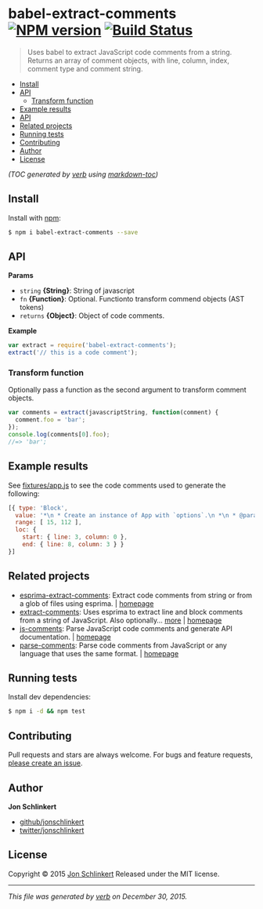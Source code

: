 # babel-extract-comments [![NPM version](https://img.shields.io/npm/v/babel-extract-comments.svg)](https://www.npmjs.com/package/babel-extract-comments) [![Build Status](https://img.shields.io/travis/jonschlinkert/babel-extract-comments.svg)](https://travis-ci.org/jonschlinkert/babel-extract-comments)

> Uses babel to extract JavaScript code comments from a string. Returns an array of comment objects, with line, column, index, comment type and comment string.

- [Install](#install)
- [API](#api)
  * [Transform function](#transform-function)
- [Example results](#example-results)
- [API](#api-1)
- [Related projects](#related-projects)
- [Running tests](#running-tests)
- [Contributing](#contributing)
- [Author](#author)
- [License](#license)

_(TOC generated by [verb](https://github.com/verbose/verb) using [markdown-toc](https://github.com/jonschlinkert/markdown-toc))_

## Install

Install with [npm](https://www.npmjs.com/):

```sh
$ npm i babel-extract-comments --save
```

## API

**Params**

* `string` **{String}**: String of javascript
* `fn` **{Function}**: Optional. Functionto transform commend objects (AST tokens)
* `returns` **{Object}**: Object of code comments.

**Example**

```js
var extract = require('babel-extract-comments');
extract('// this is a code comment');
```

### Transform function

Optionally pass a function as the second argument to transform comment objects.

```js
var comments = extract(javascriptString, function(comment) {
  comment.foo = 'bar';
});
console.log(comments[0].foo);
//=> 'bar';
```

## Example results

See [fixtures/app.js](./fixtures/app.js) to see the code comments used to generate the following:

```js
[{ type: 'Block',
  value: '*\n * Create an instance of App with `options`.\n *\n * @param {Object} options\n * @api public\n ',
  range: [ 15, 112 ],
  loc: { 
    start: { line: 3, column: 0 }, 
    end: { line: 8, column: 3 } } 
}]
```

## Related projects

* [esprima-extract-comments](https://www.npmjs.com/package/esprima-extract-comments): Extract code comments from string or from a glob of files using esprima. | [homepage](https://github.com/jonschlinkert/esprima-extract-comments)
* [extract-comments](https://www.npmjs.com/package/extract-comments): Uses esprima to extract line and block comments from a string of JavaScript. Also optionally… [more](https://www.npmjs.com/package/extract-comments) | [homepage](https://github.com/jonschlinkert/extract-comments)
* [js-comments](https://www.npmjs.com/package/js-comments): Parse JavaScript code comments and generate API documentation. | [homepage](https://github.com/jonschlinkert/js-comments)
* [parse-comments](https://www.npmjs.com/package/parse-comments): Parse code comments from JavaScript or any language that uses the same format. | [homepage](https://github.com/jonschlinkert/parse-comments)

## Running tests

Install dev dependencies:

```sh
$ npm i -d && npm test
```

## Contributing

Pull requests and stars are always welcome. For bugs and feature requests, [please create an issue](https://github.com/jonschlinkert/babel-extract-comments/issues/new).

## Author

**Jon Schlinkert**

* [github/jonschlinkert](https://github.com/jonschlinkert)
* [twitter/jonschlinkert](http://twitter.com/jonschlinkert)

## License

Copyright © 2015 [Jon Schlinkert](https://github.com/jonschlinkert)
Released under the MIT license.

***

_This file was generated by [verb](https://github.com/verbose/verb) on December 30, 2015._
